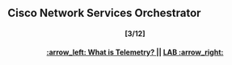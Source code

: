 Cisco Network Services Orchestrator
---
<h4 align="center">[3/12]</h4>
<h4 align="center"> <a href="/readme/1.md"> :arrow_left: What is Telemetry? </a> || <a href="/readme/3.md"> LAB :arrow_right: </a> </h4>
